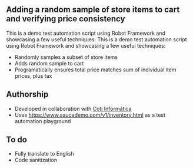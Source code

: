 ## Adding a random sample of store items to cart and verifying price consistency

This is a demo test automation script using Robot Framework and showcasing a few useful techniques:
This is a demo test automation script using Robot Framework and showcasing a few useful techniques:

- Randomly samples a subset of store items
- Adds random sample to cart
- Programatically ensures total price matches sum of individual item prices, plus tax

## Authorship

- Developed in collaboration with [Coti Informática](http://cotiinformatica.com.br)
- Uses https://www.saucedemo.com/v1/inventory.html as a test automation playground

## To do

- Fully translate to English
- Code sanitization